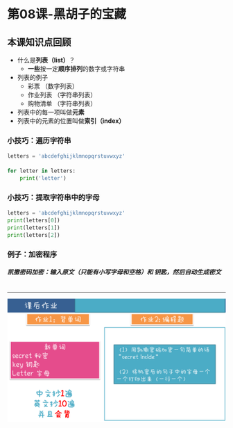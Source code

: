 # 第08课-黑胡子的宝藏

## 本课知识点回顾

* 什么是**列表（list）**？
    * **一些**按一定**顺序排列**的数字或字符串
* 列表的例子
    * 彩票 （数字列表）
    * 作业列表 （字符串列表）
    * 购物清单 （字符串列表）
* 列表中的每一项叫做**元素**
* 列表中的元素的位置叫做**索引（index）**


### 小技巧：遍历字符串
```python
letters = 'abcdefghijklmnopqrstuvwxyz'

for letter in letters:         
    print('letter')

```

### 小技巧：提取字符串中的字母
```python
letters = 'abcdefghijklmnopqrstuvwxyz'
print(letters[0])
print(letters[1])
print(letters[2])

```

### 例子：加密程序

##### 凯撒密码加密：输入原文（只能有小写字母和空格）和 钥匙，然后自动生成密文

```python

```

---
![](/assets/第07课_秘密生成器.png)
